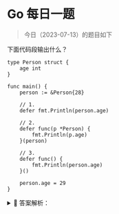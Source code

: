 # Go 每日一题

> 今日（2023-07-13）的题目如下

下面代码段输出什么？

```golang
type Person struct {
	age int
}

func main() {
	person := &Person{28}

	// 1. 
	defer fmt.Println(person.age)

	// 2.
	defer func(p *Person) {
		fmt.Println(p.age)
	}(person)  

	// 3.
	defer func() {
		fmt.Println(person.age)
	}()

	person.age = 29
}
```

<details>
<summary style="cursor: pointer">🔑 答案解析：</summary>
<div>

参考答案及解析：29 29 28。变量 person 是一个指针变量 。

1. person.age 此时是将 28 当做 defer 函数的参数，会把 28 缓存在栈中，等到最后执行该 defer 语句的时候取出，即输出 28；
2. defer 缓存的是结构体 Person{28} 的地址，最终 Person{28} 的 age 被重新赋值为 29，所以 defer 语句最后执行的时候，依靠缓存的地址取出的 age 便是 29，即输出 29；
3. 很简单，闭包引用，输出 29；

又由于 defer 的执行顺序为先进后出，即 3 2 1，所以输出 29 29 28。

</div>
</details>
